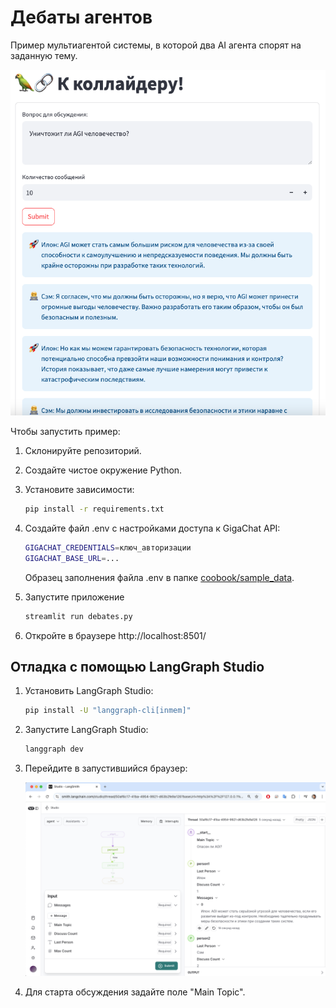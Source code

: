 # Дебаты агентов

Пример мультиагентой системы, в которой два AI агента спорят на заданную тему.

![alt text](image.png)

Чтобы запустить пример:

1. Склонируйте репозиторий.
2. Создайте чистое окружение Python.
3. Установите зависимости:

   ```sh
   pip install -r requirements.txt
   ```

4. Создайте файл .env с настройками доступа к GigaChat API:

   ```sh
   GIGACHAT_CREDENTIALS=ключ_авторизации
   GIGACHAT_BASE_URL=...
   ```

   Образец заполнения файла .env в папке [coobook/sample_data](https://github.com/ai-forever/gigachain/tree/master/cookbook/sample_data).

5. Запустите приложение

   ```sh
   streamlit run debates.py
   ```

6. Откройте в браузере http://localhost:8501/

## Отладка с помощью LangGraph Studio

1. Установить LangGraph Studio:

   ```sh
   pip install -U "langgraph-cli[inmem]"
   ```

2. Запустите LangGraph Studio:

   ```sh
   langgraph dev
   ```

3. Перейдите в запустившийся браузер:

   ![alt text](image-2.png)

4. Для старта обсуждения задайте поле "Main Topic".